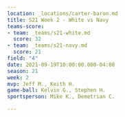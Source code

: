 ```yaml
---
location: _locations/carter-baron.md
title: S21 Week 2 - White vs Navy
teams-score:
- team: _teams/s21-white.md
  score: 32
- team: _teams/s21-navy.md
  score: 21
field: "4"
date: 2021-09-19T10:00:00.000-04:00
season: 21
week: 2
mvp: Jeff M., Keith H.
game-ball: Kelvin G., Stephen H.
sportsperson: Mike K., Demetrian C.

---
```

